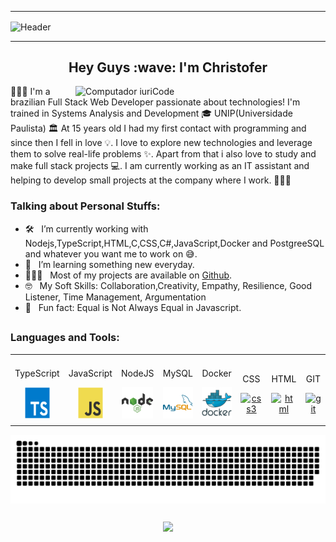 
-----

<div>
<img align="center" alt="Header" src="https://i.postimg.cc/X78wNGrg/wallpaperflare-com-wallpaper.jpg"/>
</div>

-----
  
<h2 align="center">Hey Guys :wave: I'm Christofer</h2>
    
<img src="https://raw.githubusercontent.com/MicaelliMedeiros/micaellimedeiros/master/image/computer-illustration.png" min-width="400px" max-width="400px" width="400px" align="right" alt="Computador iuriCode">

<p align="left"> 

👨🏻‍💻 I'm a brazilian Full Stack Web Developer passionate about technologies!	I'm trained in Systems Analysis and Development 🎓 UNIP(Universidade Paulista) 🏛 At 15 years old I had my first contact with programming and since then I fell in love 💡. I love to explore new technologies and leverage them to solve real-life problems ✨. Apart from that i also love to study and make full stack projects 💻. I am currently working as an IT assistant and helping to develop small projects at the company where I work. 🚀🚀🚀

	
### Talking about Personal Stuffs:

- 🛠 &nbsp; I’m currently working with Nodejs,TypeScript,HTML,C,CSS,C#,JavaScript,Docker and PostgreeSQL 
and whatever you want me to work on 😅.
- 🚀 &nbsp; I’m learning something new everyday.
- 👨🏻‍💻 &nbsp; Most of my projects are available on [Github](https://github.com/chzin777).
- 🤓 &nbsp; My Soft Skills: Collaboration,Creativity, Empathy, Resilience, Good Listener, Time Management, Argumentation
- 👾 &nbsp; Fun fact: Equal is Not Always Equal in Javascript.

</p>
	
## 
<div align="center">	 
<h3 align="left">Languages and Tools:</h3>
<table>
<tr>
 <td align="center" colspan="11"></td>
</tr> 
<tr>
  <td align="center"><p>TypeScript</p><a href="https://www.typescriptlang.org/" target="_blank" rel="noreferrer"> <img src="https://raw.githubusercontent.com/devicons/devicon/master/icons/typescript/typescript-original.svg" alt="typescript" width="40" height="50"/> </a>
</td>

  <td align="center"><p>JavaScript</p><a href="https://developer.mozilla.org/en-US/docs/Web/JavaScript" target="_blank" rel="noreferrer"> <img src="https://raw.githubusercontent.com/devicons/devicon/master/icons/javascript/javascript-original.svg" alt="javascript" width="40" height="50"/> </a> 
</td>

  <td align="center"><p>NodeJS</p><a href="https://nodejs.org" target="_blank" rel="noreferrer"> <img src="https://raw.githubusercontent.com/devicons/devicon/master/icons/nodejs/nodejs-original-wordmark.svg" alt="nodejs" width="50" height="50"/> </a>  
</td>

  <td align="center"><p>MySQL</p><a href="https://www.mysql.com/" target="_blank" rel="noreferrer"> <img src="https://raw.githubusercontent.com/devicons/devicon/master/icons/mysql/mysql-original-wordmark.svg" alt="mysql" width="50" height="50"/> </a>  
</td>

  <td align="center"><p>Docker</p>
<a href="https://www.docker.com/" target="_blank" rel="noreferrer"> <img src="https://raw.githubusercontent.com/devicons/devicon/master/icons/docker/docker-original-wordmark.svg" alt="docker" width="50" height="50"/> </a> 
</td>
<td align="center"><p>CSS</p><a href="https://www.w3schools.com/css/" target="_blank" rel="noreferrer"> <img src="https://upload.wikimedia.org/wikipedia/commons/thumb/6/62/CSS3_logo.svg/800px-CSS3_logo.svg.png" alt="css3" width="50" height="50"/> </a>
</td>
<td align="center"><p>HTML</p><a href="https://developer.mozilla.org/pt-BR/docs/Web/HTML" target="_blank" rel="noreferrer"> <img src="https://logodownload.org/wp-content/uploads/2016/10/html5-logo-9.png" alt="html" width="50" height="50"/> </a> 
</td>

  <td align="center"><p>GIT</p><a href="https://git-scm.com/" target="_blank" rel="noreferrer"> <img src="https://www.vectorlogo.zone/logos/git-scm/git-scm-icon.svg" alt="git" width="50" height="50"/> </a> 
</td>

</tr>

</tr>
<tr>
 <td align="center" colspan="11"></td>
</tr> 
</table>
</div>

<div align="center">
	<img align="center" alt="Header" src="https://github.com/F404X/F404X/blob/output/github-contribution-grid-snake-dark.svg"/>
</div>		
		
##
	
<div align="center">
  <a href="https://www.instagram.com/ch_zin_001/" target="_blank"><img src="https://img.shields.io/badge/-Instagram-%23E4405F?style=for-the-badge&logo=instagram&logoColor=white" target="_blank"></a>
</div>


 
